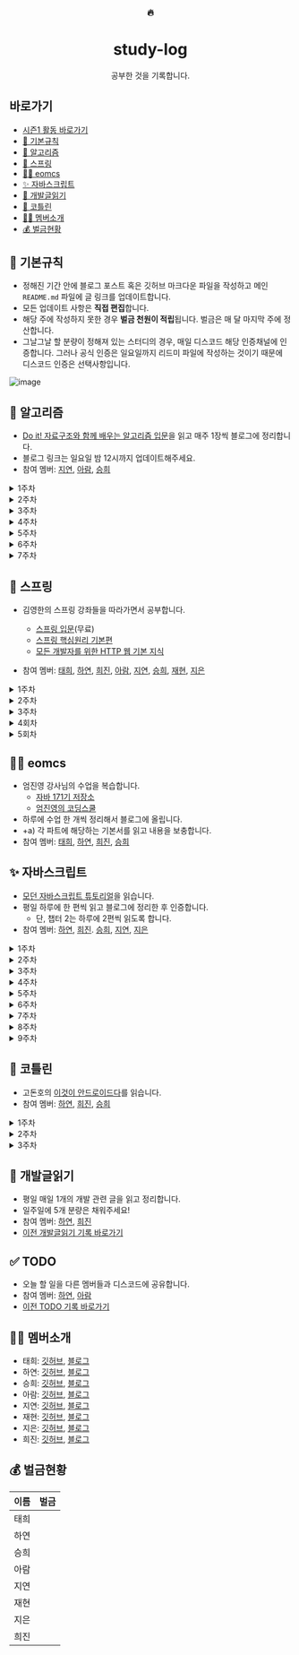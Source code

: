 <div align="center">
      <h3>🔥</h3>
        <h1>study-log</h1>
  공부한 것을 기록합니다.
</div>


## 바로가기
- [시즌1 활동 바로가기](https://github.com/muhan-memdori/study-log/blob/main/README-01.md)
- [📌 기본규칙](#-기본규칙)
- [🧩 알고리즘](#-알고리즘)
- [🌿 스프링](#-스프링)
- [👨‍🏫 eomcs](#-eomcs)
- [✨ 자바스크립트](#-자바스크립트)
- [📕 개발글읽기](#-개발글읽기)
- [🌈 코틀린](#-코틀린)
- [🙋‍♀️ 멤버소개](#%EF%B8%8F-멤버소개)
- [💰 벌금현황](#-벌금현황)



## 📌 기본규칙

- 정해진 기간 안에 블로그 포스트 혹은 깃허브 마크다운 파일을 작성하고 메인 `README.md` 파일에 글 링크를 업데이트합니다.
- 모든 업데이트 사항은 **직접 편집**합니다.
- 해당 주에 작성하지 못한 경우 **벌금 천원이 적립**됩니다. 벌금은 매 달 마지막 주에 정산합니다.
- 그날그날 할 분량이 정해져 있는 스터디의 경우, 매일 디스코드 해당 인증채널에 인증합니다. 그러나 공식 인증은 일요일까지 리드미 파일에 작성하는 것이기 때문에 디스코드 인증은 선택사항입니다.

![image](https://user-images.githubusercontent.com/50407047/104146011-87d29e00-540c-11eb-8d5a-5863ec081e52.png)

## 🧩 알고리즘
- [Do it! 자료구조와 함께 배우는 알고리즘 입문](http://www.yes24.com/Product/Goods/60547893?OzSrank=3)을 읽고 매주 1장씩 블로그에 정리합니다.
- 블로그 링크는 일요일 밤 12시까지 업데이트해주세요.
- 참여 멤버: [지연](https://github.com/jiyounyou), [아람](https://github.com/YuAram), [승희](https://github.com/seunghee-ryu)
<details>
<summary>1주차</summary>

1장: 기본 알고리즘

- [ ] [지연](https://jiyounyou.github.io/java/algorithm-01/)
- [x] [아람](https://runaramrun.tistory.com/entry/%EC%9E%90%EB%A3%8C%EA%B5%AC%EC%A1%B0%EC%99%80%ED%95%A8%EA%BB%98%EB%B0%B0%EC%9A%B0%EB%8A%94%EC%95%8C%EA%B3%A0%EB%A6%AC%EC%A6%98%EC%9E%85%EB%AC%B8-1%EC%9E%A5-%EA%B8%B0%EB%B3%B8%EC%95%8C%EA%B3%A0%EB%A6%AC%EC%A6%98)
- [x] [승희](https://seunghee-ryu.github.io/javaalgorithm/JavaAlgorithm01/)

</details>

<details>
<summary>2주차</summary>

2장: 기본 자료구조

- [ ] 지연
- [ ] 아람
- [ ] 승희

</details>

<details>
<summary>3주차</summary>

3장: 검색

- [ ] 지연
- [ ] 아람
- [ ] 승희

</details>

<details>
<summary>4주차</summary>

4장: 스택과 큐

- [ ] 지연
- [ ] 아람
- [ ] 승희

</details>

<details>
<summary>5주차</summary>

5장: 재귀 알고리즘

- [ ] 지연
- [ ] 아람
- [ ] 승희

</details>

<details>
<summary>6주차</summary>

6장: 정렬 (198~241쪽: 버블정렬, 단순 선택 정렬, 단순 삽입 정렬, 셸정렬, 퀵정렬)

- [ ] 지연
- [ ] 아람
- [ ] 승희

</details>

<details>
<summary>7주차</summary>

6장 (242~272쪽: 병합 정렬, 힙정렬, 도수 정렬) ~ 7장: 집합

- [ ] 지연
- [ ] 아람
- [ ] 승희

</details>


## 🌿 스프링

- 김영한의 스프링 강좌들을 따라가면서 공부합니다.
  - [스프링 입문](https://www.inflearn.com/course/%EC%8A%A4%ED%94%84%EB%A7%81-%EC%9E%85%EB%AC%B8-%EC%8A%A4%ED%94%84%EB%A7%81%EB%B6%80%ED%8A%B8#description)(무료)
  - [스프링 핵심원리 기본편](https://www.inflearn.com/course/%EC%8A%A4%ED%94%84%EB%A7%81-%ED%95%B5%EC%8B%AC-%EC%9B%90%EB%A6%AC-%EA%B8%B0%EB%B3%B8%ED%8E%B8)
  - [모든 개발자를 위한 HTTP 웹 기본 지식](https://www.inflearn.com/course/http-%EC%9B%B9-%EB%84%A4%ED%8A%B8%EC%9B%8C%ED%81%AC)

- 참여 멤버: [태희](https://github.com/TaeheeKim15), [하연](https://github.com/hayeon17kim), [희진](https://github.com/Hee-jin506), [아람](https://github.com/YuAram), [지연](https://github.com/jiyounyou), [승희](https://github.com/seunghee-ryu), [재현](https://github.com/jaehyunYi), [지은](https://github.com/j-jieun2)

<details>
<summary>1주차</summary>

스프링 입문 섹션 0~5

- [ ] 태희
- [x] 하연 [01](https://hayeon17kim.github.io/spring/spring-basic-01) [02](https://hayeon17kim.github.io/spring/spring-basic-02) [03](https://hayeon17kim.github.io/spring/spring-basic-03) [04](https://hayeon17kim.github.io/spring/spring-basic-04) [05](https://hayeon17kim.github.io/spring/spring-basic-05)
- [X] 희진 [01](https://hee-jin506.github.io/spring/2021/01/04/%EA%B9%80%EC%98%81%ED%95%9C%EC%9D%98-%EC%8A%A4%ED%94%84%EB%A7%81-%EC%9E%85%EB%AC%B8-1.-%ED%94%84%EB%A1%9C%EC%A0%9D%ED%8A%B8-%ED%99%98%EA%B2%BD-%EC%84%A4%EC%A0%95.html) [02](https://hee-jin506.github.io/spring/2021/01/12/%EA%B9%80%EC%98%81%ED%95%9C%EC%9D%98-%EC%8A%A4%ED%94%84%EB%A7%81-%EC%9E%85%EB%AC%B8-2.-%EC%8A%A4%ED%94%84%EB%A7%81-%EC%9B%B9-%EA%B0%9C%EB%B0%9C-%EA%B8%B0%EC%B4%88.html) [03](https://hee-jin506.github.io/spring/2021/01/13/%EA%B9%80%EC%98%81%ED%95%9C%EC%9D%98-%EC%8A%A4%ED%94%84%EB%A7%81-%EC%9E%85%EB%AC%B8-3.-%ED%9A%8C%EC%9B%90-%EA%B4%80%EB%A6%AC-%EC%98%88%EC%A0%9C-%EB%B0%B1%EC%97%94%EB%93%9C-%EA%B0%9C%EB%B0%9C.html) [04](https://hee-jin506.github.io/spring/2021/01/17/spring-4.html) [05](https://hee-jin506.github.io/spring/2021/01/17/spring-5.html)
- [ ] 아람 [01](https://runaramrun.tistory.com/entry/%EC%9D%B8%ED%94%84%EB%9F%B0%EC%8A%A4%ED%94%84%EB%A7%81-%EC%9E%85%EB%AC%B8-%EC%84%B9%EC%85%9801-%ED%94%84%EB%A1%9C%EC%A0%9D%ED%8A%B8-%ED%99%98%EA%B2%BD%EC%84%A4%EC%A0%95) [02](https://runaramrun.tistory.com/entry/%EC%9D%B8%ED%94%84%EB%9F%B0%EC%8A%A4%ED%94%84%EB%A7%81-%EC%9E%85%EB%AC%B8-%EC%84%B9%EC%85%9802-%EC%8A%A4%ED%94%84%EB%A7%81-%EC%9B%B9-%EA%B0%9C%EB%B0%9C-%EA%B8%B0%EC%B4%88)
- [ ] 지연
- [x] 승희 [01](https://seunghee-ryu.github.io/spring/spring01/) [02](https://seunghee-ryu.github.io/spring/spring02/) [03](https://seunghee-ryu.github.io/spring/spring03/) [04](https://seunghee-ryu.github.io/spring/spring04/) [05](https://seunghee-ryu.github.io/spring/spring05/)
- [ ] 재현
- [x] 지은 [01~05](https://velog.io/@jsje02/series/Spring)
</details>

<details>
<summary>2주차</summary>

스프링 입문 섹션 6~7

스프링 핵심원리 섹션 0~3
- [ ] 태희
- [ ] 하연
- [ ] 희진
- [ ] 아람
- [ ] 지연
- [ ] 승희

</details>

<details>
<summary>3주차</summary>

스프링 핵심원리 섹션 4~7
- [ ] 태희
- [ ] 하연
- [ ] 희진
- [ ] 아람
- [ ] 지연
- [ ] 승희
- [ ] 재현

</details>

<details>
<summary>4회차</summary>

스프링 핵심원리 섹션 8~9

HTTP 웹 기본 지식 섹션 0~1

- [ ] 태희
- [ ] 하연
- [ ] 희진
- [ ] 아람
- [ ] 지연
- [ ] 승희
- [ ] 재현

</details>

<details>
<summary>5회차</summary>

HTTP 웹 기본 지식 섹션 2~6
- [ ] 태희
- [ ] 하연
- [ ] 희진
- [ ] 아람
- [ ] 지연
- [ ] 승희
- [ ] 재현

</details>

## 👨‍🏫 eomcs
- 엄진영 강사님의 수업을 복습합니다.
    - [자바 171기 저장소](https://github.com/eomjinyoung/bitcamp-20200713)
    - [엄진영의 코딩스쿨](https://github.com/eomcs)
- 하루에 수업 한 개씩 정리해서 블로그에 올립니다.
- +a) 각 파트에 해당하는 기본서를 읽고 내용을 보충합니다.
- 참여 멤버: [태희](https://github.com/TaeheeKim15), [하연](https://github.com/hayeon17kim), [희진](https://github.com/Hee-jin506), [승희](https://github.com/seunghee-ryu/seunghee-ryu.github.io/tree/master/_posts/ReviewJAVA)


## ✨ 자바스크립트
- [모던 자바스크립트 튜토리얼](https://ko.javascript.info/)을 읽습니다.
- 평일 하루에 한 편씩 읽고 블로그에 정리한 후 인증합니다.
    - 단, 챕터 2는 하루에 2편씩 읽도록 합니다.
- 참여 멤버: [하연](https://github.com/hayeon17kim), [희진](https://github.com/Hee-jin506). [승희](https://github.com/seunghee-ryu), [지연](https://github.com/jiyounyou), [지은](https://github.com/j-jieun2)

<details>
<summary>1주차</summary>

**자바스크립트 기본**
2.1. Hello, world! ~ 2.10. if와 '?'를 사용한 조건 처리

- [x] 하연 [01](https://hayeon17kim.github.io/javascript/modern-js-0201) [02](https://hayeon17kim.github.io/javascript/modern-js-0202) [03](https://hayeon17kim.github.io/javascript/modern-js-0203) [04](https://hayeon17kim.github.io/javascript/modern-js-0204) [05](https://hayeon17kim.github.io/javascript/modern-js-0205) [06](https://hayeon17kim.github.io/javascript/modern-js-0206) [07](https://hayeon17kim.github.io/javascript/modern-js-0207) [08](https://hayeon17kim.github.io/javascript/modern-js-0208) [09](https://hayeon17kim.github.io/javascript/modern-js-0209) [10](https://hayeon17kim.github.io/javascript/modern-js-0210)
- [X] 희진 [01](https://hee-jin506.github.io/javascript/2021/01/05/%EB%AA%A8%EB%8D%98-JavaScript-%ED%8A%9C%ED%86%A0%EB%A6%AC%EC%96%BC-2.1.-Hello,-World!.html) [02](https://hee-jin506.github.io/javascript/2021/01/05/%EB%AA%A8%EB%8D%98-JavaScript-%ED%8A%9C%ED%86%A0%EB%A6%AC%EC%96%BC-2.2-%EC%BD%94%EB%93%9C-%EA%B5%AC%EC%A1%B0.html) [03](https://hee-jin506.github.io/javascript/2021/01/12/%EB%AA%A8%EB%8D%98-JavaScript-%ED%8A%9C%ED%86%A0%EB%A6%AC%EC%96%BC-2.3-%EC%97%84%EA%B2%A9-%EB%AA%A8%EB%93%9C.html) [04](https://hee-jin506.github.io/javascript/2021/01/12/%EB%AA%A8%EB%8D%98-JavaScript-%ED%8A%9C%ED%86%A0%EB%A6%AC%EC%96%BC-2.4-%EB%B3%80%EC%88%98%EC%99%80-%EC%83%81%EC%88%98.html) [05](https://hee-jin506.github.io/javascript/2021/01/13/%EB%AA%A8%EB%8D%98-JavaScript-%ED%8A%9C%ED%86%A0%EB%A6%AC%EC%96%BC-2.5-%EC%9E%90%EB%A3%8C%ED%98%95.html) [06](https://hee-jin506.github.io/javascript/2021/01/13/%EB%AA%A8%EB%8D%98-JavaScript-%ED%8A%9C%ED%86%A0%EB%A6%AC%EC%96%BC-2.6-alert,-prompt,-confirm%EC%9D%84-%EC%9D%B4%EC%9A%A9%ED%95%9C-%EC%83%81%ED%98%B8%EC%9E%91%EC%9A%A9.html) [07](https://hee-jin506.github.io/javascript/2021/01/14/moderjs-2-7.html) [08](https://hee-jin506.github.io/javascript/2021/01/15/modernjs-2-8.html) [09](https://hee-jin506.github.io/javascript/2021/01/17/modernjs-2-9.html) [10](https://hee-jin506.github.io/javascript/2021/01/17/modernjs-2-10.html)
- [ ] 승희 [01](https://seunghee-ryu.github.io/javascript/js2.1/) [02](https://seunghee-ryu.github.io/javascript/js2.2/) [03](https://seunghee-ryu.github.io/javascript/js.2.3/) [04](https://seunghee-ryu.github.io/javascript/js.2.4/) [05](https://seunghee-ryu.github.io/javascript/js2.5/) [06](https://seunghee-ryu.github.io/javascript/js2.6/) [07](https://seunghee-ryu.github.io/javascript/js2.7/) [08](https://seunghee-ryu.github.io/javascript/js2.8/) [09](https://seunghee-ryu.github.io/javascript/js2.9/) [10](https://seunghee-ryu.github.io/javascript/js2.10/)
- [ ] 지연
- [x] 지은 [01~10](https://velog.io/@jsje02/series/JAVASCRIPT)

</details>

<details>
<summary>2주차</summary>

**자바스크립트 기본**
2.9. 논리 연산자 ~ 2.18. if와 '?'를 사용한 조건 처리

**코드품질**
3.1. Chrome으로 디버깅하기 ~ 3.2. 코딩 스타일

- [ ] 하연
- [ ] 희진
- [ ] 승희
- [ ] 지연

</details>

<details>
<summary>3주차</summary>

**코드품질**
3.3. 주석 ~ 3.6. 폴리필

**객체:기본**
4.1. 객체 ~ 4.3. 가비지 컬렉션

- [ ] 하연
- [ ] 희진
- [ ] 승희
- [ ] 지연

</details>

<details>
<summary>4주차</summary>

**객체:기본**
4.4. 메서드와 `this` ~ 4.8. 객체를 원시형으로 변환하기

- [ ] 하연
- [ ] 희진
- [ ] 승희
- [ ] 지연

</details>

<details>
<summary>5주차</summary>

**자료구조와 자료형**
5.1 원시값의 메서드 ~ 5.5 배열과 메서드

- [ ] 하연
- [ ] 희진
- [ ] 승희
- [ ] 지연

</details>

<details>
<summary>6주차</summary>

**자료구조와 자료형**
5.6 iterable 객체 ~ 5.10 구조 분해 할당

- [ ] 하연
- [ ] 희진
- [ ] 승희
- [ ] 지연

</details>

<details>
<summary>7주차</summary>

**자료구조와 자료형**
5.11 Date 객체와 날짜 ~ 5.12 JSON과 메서드

**함수 심화학습**
6.1 재귀와 스택 ~ 6.3 전역 객체

- [ ] 하연
- [ ] 희진
- [ ] 승희
- [ ] 지연

</details>

<details>
<summary>8주차</summary>

**함수 심화학습**
6.4 오래된 `var` ~ 6.8. `setTimeout`과 `setInterval`을 이용한 호출 스케줄링

- [ ] 하연
- [ ] 희진
- [ ] 승희
- [ ] 지연

</details>

<details>
<summary>9주차</summary>

**함수 심화학습**
6.9 `call/apply`와 데코레이터, 포워딩 ~ 6.11. 화살표 함수 다시 살펴보기

**객체 프로퍼티 설정**
7.1 프로퍼티 플래그와 설명자 ~ 7.2. 프로퍼티 `getter`와 `setter`

- [ ] 하연
- [ ] 희진
- [ ] 승희
- [ ] 지연

</details>


## 🌈 코틀린

- 고돈호의 [이것이 안드로이드다](https://www.aladin.co.kr/shop/wproduct.aspx?ItemId=237983907)를 읽습니다.
- 참여 멤버: [하연](https://github.com/hayeon17kim), [희진](https://github.com/Hee-jin506), [승희](https://github.com/seunghee-ryu)

<details>
<summary>1주차</summary>

CHAPTER 1: 코틀린 안드로이드 이해하기 ~ CHAPTER 2: 개발 도구 설치와 앱 실행하기 

- [x] [하연](https://hayeon17kim.github.io/android/android-01)
- [X] [희진](https://hee-jin506.github.io/android%20&%20kotlin/2021/01/17/this-is-android-1.html)
- [x] [승희](https://seunghee-ryu.github.io/android/Android01/)

</details>

<details>
<summary>2주차</summary>

CHAPTER 3: 코틀린 사용을 위한 기본 문법

- [ ] 하연
- [ ] 희진
- [ ] 승희

</details>

<details>
<summary>3주차</summary>

CHAPTER 4: 위젯과 리소스 다루기

- [ ] 하연
- [ ] 희진
- [ ] 승희

</details>

## 📕 개발글읽기

- 평일 매일 1개의 개발 관련 글을 읽고 정리합니다.
- 일주일에 5개 분량은 채워주세요!
- 참여 멤버: [하연](https://github.com/hayeon17kim), [희진](https://github.com/Hee-jin506)
- [이전 개발글읽기 기록 바로가기](https://github.com/muhan-memdori/study-log/blob/main/README-01.md#-%EA%B0%9C%EB%B0%9C%EA%B8%80%EC%9D%BD%EA%B8%B0)

## ✅ TODO

- 오늘 할 일을 다른 멤버들과 디스코드에 공유합니다. 
- 참여 멤버: [하연](https://github.com/hayeon17kim), [아람](https://github.com/YuAram)
- [이전 TODO 기록 바로가기](https://github.com/muhan-memdori/study-log/blob/main/TODO.md)



## 🙋‍♀️ 멤버소개

- 태희: [깃허브](https://github.com/TaeheeKim15), [블로그](https://taehee12.tistory.com/)
- 하연: [깃허브](https://github.com/hayeon17kim), [블로그](https://hayeon17kim.github.io/)
- 승희: [깃허브](https://github.com/seunghee-ryu), [블로그](https://seunghee-ryu.github.io/)
- 아람: [깃허브](https://github.com/YuAram), [블로그](https://runaramrun.tistory.com/)
- 지연: [깃허브](https://github.com/jiyounyou), [블로그](https://jiyounyou.github.io/)
- 재현: [깃허브](https://github.com/jaehyunYi), [블로그](https://jaehyunYi.github.io/)
- 지은: [깃허브](https://github.com/j-jieun2), [블로그](https://velog.io/@jsje02)
- 희진: [깃허브](https://github.com/Hee-jin506), [블로그](https://eungeun506.tistory.com/)




## 💰 벌금현황
| 이름 |   벌금   |
| ---- | -------- |
| 태희 |       |
| 하연 |       |
| 승희 |       |
| 아람 |       |
| 지연 |       |
| 재현 |       |
| 지은 |       |
| 희진 |       |



